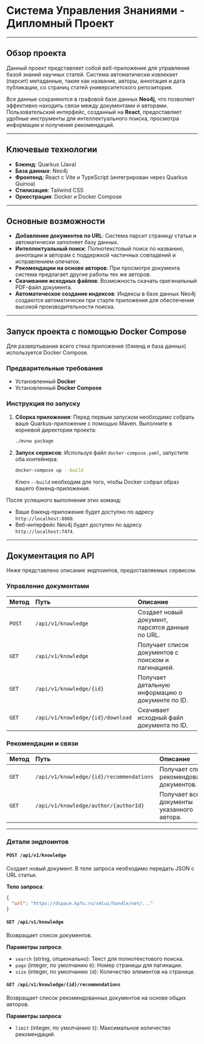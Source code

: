 # Система Управления Знаниями - Дипломный Проект

-----

## Обзор проекта

Данный проект представляет собой веб-приложение для управления базой знаний научных статей. Система автоматически
извлекает (парсит) метаданные, такие как название, авторы, аннотация и дата публикации, со страниц статей
университетского репозитория.

Все данные сохраняются в графовой базе данных **Neo4j**, что позволяет эффективно находить связи между документами и
авторами. Пользовательский интерфейс, созданный на **React**, предоставляет удобные инструменты для интеллектуального
поиска, просмотра информации и получения рекомендаций.

-----

## Ключевые технологии

* **Бэкенд**: Quarkus (Java)
* **База данных**: Neo4j
* **Фронтенд**: React с Vite и TypeScript (интегрирован через Quarkus Quinoa)
* **Стилизация**: Tailwind CSS
* **Оркестрация**: Docker и Docker Compose

-----

## Основные возможности

* **Добавление документов по URL**: Система парсит страницу статьи и автоматически заполняет базу данных.
* **Интеллектуальный поиск**: Полнотекстовый поиск по названию, аннотации и авторам с поддержкой частичных совпадений и
  исправлением опечаток.
* **Рекомендации на основе авторов**: При просмотре документа система предлагает другие работы тех же авторов.
* **Скачивание исходных файлов**: Возможность скачать оригинальный PDF-файл документа.
* **Автоматическое создание индексов**: Индексы в базе данных Neo4j создаются автоматически при старте приложения для
  обеспечения высокой производительности поиска.

-----

## Запуск проекта с помощью Docker Compose

Для развертывания всего стека приложения (бэкенд и база данных) используется Docker Compose.

### Предварительные требования

* Установленный **Docker**
* Установленный **Docker Compose**

### Инструкция по запуску

1. **Сборка приложения**:
   Перед первым запуском необходимо собрать ваше Quarkus-приложение с помощью Maven. Выполните в корневой директории
   проекта:

   ```bash
   ./mvnw package
   ```

2. **Запуск сервисов**:
   Используя файл `docker-compose.yaml`, запустите оба контейнера:

   ```bash
   docker-compose up --build
   ```

   Ключ `--build` необходим для того, чтобы Docker собрал образ вашего бэкенд-приложения.

После успешного выполнения этих команд:

* Ваше бэкенд-приложение будет доступно по адресу `http://localhost:8080`.
* Веб-интерфейс Neo4j будет доступен по адресу `http://localhost:7474`.

-----

## Документация по API

Ниже представлено описание эндпоинтов, предоставляемых сервисом.

### Управление документами

| Метод  | Путь                              | Описание                                           |
|:-------|:----------------------------------|:---------------------------------------------------|
| `POST` | `/api/v1/knowledge`               | Создает новый документ, парсятся данные по URL.    |
| `GET`  | `/api/v1/knowledge`               | Получает список документов с поиском и пагинацией. |
| `GET`  | `/api/v1/knowledge/{id}`          | Получает детальную информацию о документе по ID.   |
| `GET`  | `/api/v1/knowledge/{id}/download` | Скачивает исходный файл документа по ID.           |

### Рекомендации и связи

| Метод | Путь                                     | Описание                                    |
|:------|:-----------------------------------------|:--------------------------------------------|
| `GET` | `/api/v1/knowledge/{id}/recommendations` | Получает список рекомендованных документов. |
| `GET` | `/api/v1/knowledge/author/{authorId}`    | Получает все документы указанного автора.   |

-----

### Детали эндпоинтов

#### `POST /api/v1/knowledge`

Создает новый документ. В теле запроса необходимо передать JSON с URL статьи.

**Тело запроса**:

```json
{
  "url": "https://dspace.kpfu.ru/xmlui/handle/net/..."
}
```

#### `GET /api/v1/knowledge`

Возвращает список документов.

**Параметры запроса**:

* `search` (string, опционально): Текст для полнотекстового поиска.
* `page` (integer, по умолчанию `0`): Номер страницы для пагинации.
* `size` (integer, по умолчанию `10`): Количество элементов на странице.

#### `GET /api/v1/knowledge/{id}/recommendations`

Возвращает список рекомендованных документов на основе общих авторов.

**Параметры запроса**:

* `limit` (integer, по умолчанию `5`): Максимальное количество рекомендаций.